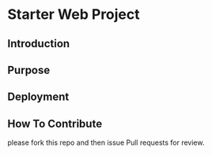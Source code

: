 # Starter Web Project

## Introduction
## Purpose
## Deployment
## How To Contribute
please fork this repo and then issue Pull requests for review.


